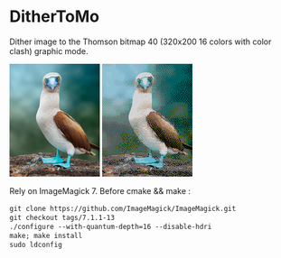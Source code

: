 # DitherToMo
Dither image to the Thomson bitmap 40 (320x200 16 colors with color clash) graphic mode.


<img src="images/original.png">   <img src="images/thomsonReprocessed.gif">


Rely on ImageMagick 7. Before cmake && make :
```
git clone https://github.com/ImageMagick/ImageMagick.git
git checkout tags/7.1.1-13
./configure --with-quantum-depth=16 --disable-hdri
make; make install
sudo ldconfig
```
